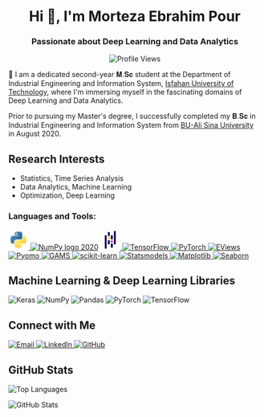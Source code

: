 <h1 align="center">Hi 👋, I'm Morteza Ebrahim Pour</h1>
<h3 align="center">Passionate about Deep Learning and Data Analytics</h3>
<p align="center">
  <img src="https://komarev.com/ghpvc/?username=yourusername&label=Profile%20views&color=0e75b6&style=flat" alt="Profile Views" />
</p>

📖 I am a dedicated second-year 𝐌.𝐒𝐜 student at the Department of Industrial Engineering and Information System, [Isfahan University of Technology](http://english.iut.ac.ir), where I'm immersing myself in the fascinating domains of Deep Learning and Data Analytics.

Prior to pursuing my Master's degree, I successfully completed my 𝐁.𝐒𝐜 in Industrial Engineering and Information System from [BU-Ali Sina University](https://basu.ac.ir/en/home) in August 2020.

## Research Interests
- Statistics, Time Series Analysis
- Data Analytics, Machine Learning
- Optimization, Deep Learning

<h3 align="left">Languages and Tools:</h3>
<p align="left">
  <!-- Python -->
  <a href="https://www.python.org" target="_blank" rel="noreferrer">
    <img src="https://raw.githubusercontent.com/devicons/devicon/master/icons/python/python-original.svg" alt="Python" width="40" height="40"/>
  </a>
  <!-- NumPy -->
<a title="Isabela Presedo-Floyd, CC BY-SA 4.0 &lt;https://creativecommons.org/licenses/by-sa/4.0&gt;, via Wikimedia Commons" href="https://commons.wikimedia.org/wiki/File:NumPy_logo_2020.svg"><img width="100" height="50"  alt="NumPy logo 2020" src="https://upload.wikimedia.org/wikipedia/commons/thumb/3/31/NumPy_logo_2020.svg/512px-NumPy_logo_2020.svg.png"></a>
  </a>
  <!-- Pandas -->
  <a href="https://pandas.pydata.org/" target="_blank" rel="noreferrer">
    <img src="https://raw.githubusercontent.com/devicons/devicon/2ae2a900d2f041da66e950e4d48052658d850630/icons/pandas/pandas-original.svg" alt="Pandas" width="40" height="40"/>
  </a>
  <!-- TensorFlow -->
  <a href="https://www.tensorflow.org/" target="_blank" rel="noreferrer">
    <img src="https://www.vectorlogo.zone/logos/tensorflow/tensorflow-icon.svg" alt="TensorFlow" width="40" height="40"/>
  </a>
  <!-- PyTorch -->
  <a href="https://pytorch.org/" target="_blank" rel="noreferrer">
    <img src="https://www.vectorlogo.zone/logos/pytorch/pytorch-icon.svg" alt="PyTorch" width="40" height="40"/>
  </a>
  <!-- EViews -->
  <a href="https://www.eviews.com/" target="_blank" rel="noreferrer">
    <img src="https://www.hearne.software/Images/Software-Icons/Software-Header-Icons/EViews-Square-198.aspx" alt="EViews" width="45" height="45"/>
  </a>
  <!-- Pyomo -->
  <a href="https://pyomo.readthedocs.io/en/stable/index.html" target="_blank" rel="noreferrer">
    <img src="https://pyomo.readthedocs.io/en/stable/_images/PyomoNewBlue3.png" alt="Pyomo" width="100" height="40"/>
  </a>
  <!-- GAMS -->
  <a href="https://www.gams.com/" target="_blank" rel="noreferrer">
    <img src="https://global-uploads.webflow.com/6047a9e35e5dc54ac86ddd90/6301871b697c234ca3ca1042_dfdf49dc.png" alt="GAMS" width="40" height="40"/>
  </a>
  <!-- scikit-learn -->
  <a href="https://scikit-learn.org/stable/" target="_blank" rel="noreferrer">
    <img src="https://upload.wikimedia.org/wikipedia/commons/thumb/0/05/Scikit_learn_logo_small.svg/2560px-Scikit_learn_logo_small.svg.png" alt="scikit-learn" width="80" height="45"/>
  </a>
  <!-- Statsmodels -->
  <a href="https://www.statsmodels.org/stable/index.html" target="_blank" rel="noreferrer">
    <img src="https://www.statsmodels.org/stable/_images/statsmodels-logo-v2.svg" alt="Statsmodels" width="80" height="40"/>
  </a>
  <!-- Matplotlib -->
  <a href="https://matplotlib.org/" target="_blank" rel="noreferrer">
    <img src="https://camo.githubusercontent.com/109927a15915074d15313889468aa9aa688de3b9e38cc4359a01f665d351114e/68747470733a2f2f6d6174706c6f746c69622e6f72672f5f7374617469632f6c6f676f322e737667" alt="Matplotlib" width="100" height="50"/>
  </a>
  <!-- Seaborn -->
  <a href="https://seaborn.pydata.org/" target="_blank" rel="noreferrer">
    <img src="https://raw.githubusercontent.com/mwaskom/seaborn/master/doc/_static/logo-wide-lightbg.svg" alt="Seaborn" width="90" height="70"/>
  </a>
  
</p>

## Machine Learning & Deep Learning Libraries
<p align="left">
  <img src="https://img.shields.io/badge/Keras-%23D00000.svg?style=for-the-badge&logo=Keras&logoColor=white" alt="Keras" />
  <img src="https://img.shields.io/badge/numpy-%23013243.svg?style=for-the-badge&logo=numpy&logoColor=white" alt="NumPy" />
  <img src="https://img.shields.io/badge/pandas-%23150458.svg?style=for-the-badge&logo=pandas&logoColor=white" alt="Pandas" />
  <img src="https://img.shields.io/badge/PyTorch-%23EE4C2C.svg?style=for-the-badge&logo=PyTorch&logoColor=white" alt="PyTorch" />
  <img src="https://img.shields.io/badge/TensorFlow-%23FF6F00.svg?style=for-the-badge&logo=TensorFlow&logoColor=white" alt="TensorFlow" />
</p>

## Connect with Me 
<p align="left">
  <a href="mailto:m.ort.ebrahim.pour.salimi@gmail.com">
    <img src="https://img.shields.io/badge/Email-%23D14836.svg?style=for-the-badge&logo=gmail&logoColor=white" alt="Email" />
  </a>
  <a href="http://www.linkedin.com/in/morteza-ebp">
    <img src="https://img.shields.io/badge/LinkedIn-%230077B5.svg?style=for-the-badge&logo=linkedin&logoColor=white" alt="LinkedIn" />
  </a>
  <a href="https://github.com/MortezaEbP">
    <img src="https://img.shields.io/badge/GitHub-%23181717.svg?style=for-the-badge&logo=github&logoColor=white" alt="GitHub" />
  </a>
  <!-- Add other social media badges if needed -->
</p>

## GitHub Stats
<p align="left">
  <img src="https://github-readme-stats.vercel.app/api/top-langs/?username=yourusername&layout=compact" alt="Top Languages" />
</p>
<p align="left">
  <img src="https://github-readme-stats.vercel.app/api?username=yourusername&show_icons=true" alt="GitHub Stats" />
</p>
